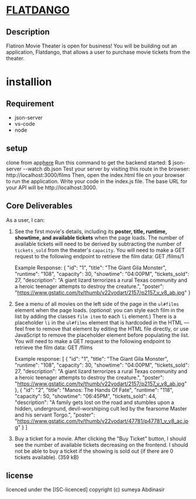 # <u>FLATDANGO</U>

## Description

Flatiron Movie Theater is open for business! You will be building out an application, Flatdango, that allows a user to purchase movie tickets from the theater.

# installion

## Requirement

- json-server
- vs-code
- node

## setup

clone from app[here](https://github.com/57-83/Flatdango)
Run this command to get the backend started:
$ json-server --watch db.json
Test your server by visiting this route in the browser:
http://localhost:3000/films
Then, open the index.html file on your browser to run the application.
Write your code in the index.js file. The base URL for your API will be
http://localhost:3000.

## Core Deliverables

As a user, I can:

1. See the first movie's details, including its **poster, title, runtime,
   showtime, and available tickets** when the page loads. The number of
   available tickets will need to be derived by subtracting the number of
   `tickets_sold` from the theater's `capacity`. You will need to make a GET
   request to the following endpoint to retrieve the film data:
   GET /films/1

   Example Response:
   {
   "id": "1",
   "title": "The Giant Gila Monster",
   "runtime": "108",
   "capacity": 30,
   "showtime": "04:00PM",
   "tickets_sold": 27,
   "description": "A giant lizard terrorizes a rural Texas community and a heroic teenager attempts to destroy the creature.",
   "poster": "https://www.gstatic.com/tv/thumb/v22vodart/2157/p2157_v_v8_ab.jpg"
   }

2. See a menu of all movies on the left side of the page in the `ul#films`
   element when the page loads. (_optional_: you can style each film in the list
   by adding the classes `film item` to each `li` element.) There is a
   placeholder `li` in the `ul#films` element that is hardcoded in the HTML —
   feel free to remove that element by editing the HTML file directly, or use
   JavaScript to remove the placeholder element before populating the list. You
   will need to make a GET request to the following endpoint to retrieve the
   film data:
   GET /films

   Example response:
   [
   {
   "id": "1",
   "title": "The Giant Gila Monster",
   "runtime": "108",
   "capacity": 30,
   "showtime": "04:00PM",
   "tickets_sold": 27,
   "description": "A giant lizard terrorizes a rural Texas community and a heroic teenager attempts to destroy the creature.",
   "poster": "https://www.gstatic.com/tv/thumb/v22vodart/2157/p2157_v_v8_ab.jpg"
   },
   {
   "id": "2",
   "title": "Manos: The Hands Of Fate",
   "runtime": "118",
   "capacity": 50,
   "showtime": "06:45PM",
   "tickets_sold": 44,
   "description": "A family gets lost on the road and stumbles upon a hidden, underground, devil-worshiping cult led by the fearsome Master and his servant Torgo.",
   "poster": "https://www.gstatic.com/tv/thumb/v22vodart/47781/p47781_v_v8_ac.jpg"
   }
   ]

3. Buy a ticket for a movie. After clicking the "Buy Ticket" button, I should
   see the number of available tickets decreasing on the frontend. I should not
   be able to buy a ticket if the showing is sold out (if there are 0 tickets
   available).
   (359 kB)

## license

licenced under the [ISC-licenced]
copyright (c) sumeya Abdinasir
